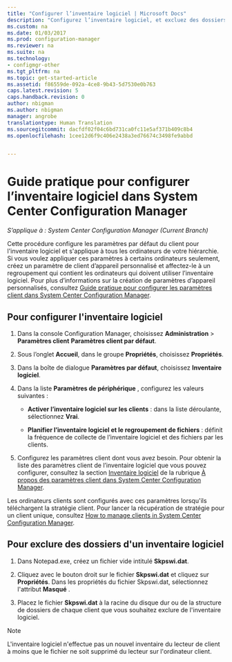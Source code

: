 ```yaml
---
title: "Configurer l’inventaire logiciel | Microsoft Docs"
description: "Configurez l’inventaire logiciel, et excluez des dossiers de l’inventaire logiciel dans Configuration Manager."
ms.custom: na
ms.date: 01/03/2017
ms.prod: configuration-manager
ms.reviewer: na
ms.suite: na
ms.technology:
- configmgr-other
ms.tgt_pltfrm: na
ms.topic: get-started-article
ms.assetid: f86559de-092a-4ce8-9b43-5d7530e0b763
caps.latest.revision: 5
caps.handback.revision: 0
author: nbigman
ms.author: nbigman
manager: angrobe
translationtype: Human Translation
ms.sourcegitcommit: dacfdf02f04c6bd731ca0fc11e5af371b409c8b4
ms.openlocfilehash: 1cee12d6f9c406e2438a3ed76674c3498fe9abbd


---
```

# <a name="how-to-configure-software-inventory-in-system-center-configuration-manager"></a>Guide pratique pour configurer l’inventaire logiciel dans System Center Configuration Manager

*S’applique à : System Center Configuration Manager (Current Branch)*

 Cette procédure configure les paramètres par défaut du client pour l'inventaire logiciel et s'applique à tous les ordinateurs de votre hiérarchie. Si vous voulez appliquer ces paramètres à certains ordinateurs seulement, créez un paramètre de client d’appareil personnalisé et affectez-le à un regroupement qui contient les ordinateurs qui doivent utiliser l’inventaire logiciel. Pour plus d’informations sur la création de paramètres d’appareil personnalisés, consultez [Guide pratique pour configurer les paramètres client dans System Center Configuration Manager](../../../../core/clients/deploy/configure-client-settings.md).  

## <a name="to-configure-software-inventory"></a>Pour configurer l'inventaire logiciel  

1.  Dans la console Configuration Manager, choisissez **Administration** > **Paramètres client**  **Paramètres client par défaut**.  

4.  Sous l’onglet **Accueil**, dans le groupe **Propriétés**, choisissez **Propriétés**.  

5.  Dans la boîte de dialogue **Paramètres par défaut**, choisissez **Inventaire logiciel**.  

6.  Dans la liste **Paramètres de périphérique** , configurez les valeurs suivantes :  

    -   **Activer l’inventaire logiciel sur les clients** : dans la liste déroulante, sélectionnez **Vrai**.  

    -   **Planifier l’inventaire logiciel et le regroupement de fichiers** : définit la fréquence de collecte de l’inventaire logiciel et des fichiers par les clients.   

7.  Configurez les paramètres client dont vous avez besoin. Pour obtenir la liste des paramètres client de l’inventaire logiciel que vous pouvez configurer, consultez la section [Inventaire logiciel](../../../../core/clients/deploy/about-client-settings.md#software-inventory) de la rubrique [À propos des paramètres client dans System Center Configuration Manager](../../../../core/clients/deploy/about-client-settings.md).  

 Les ordinateurs clients sont configurés avec ces paramètres lorsqu'ils téléchargent la stratégie client. Pour lancer la récupération de stratégie pour un client unique, consultez [How to manage clients in System Center Configuration Manager](../../../../core/clients/manage/manage-clients.md).  


## <a name="to-exclude-folders-from-software-inventory"></a>Pour exclure des dossiers d'un inventaire logiciel  

1.  Dans Notepad.exe, créez un fichier vide intitulé **Skpswi.dat**.  

2.  Cliquez avec le bouton droit sur le fichier **Skpswi.dat** et cliquez sur **Propriétés**. Dans les propriétés du fichier Skpswi.dat, sélectionnez l'attribut **Masqué** .  

3.  Placez le fichier **Skpswi.dat** à la racine du disque dur ou de la structure de dossiers de chaque client que vous souhaitez exclure de l'inventaire logiciel.  

> [!NOTE]  
>  L'inventaire logiciel n'effectue pas un nouvel inventaire du lecteur de client à moins que le fichier ne soit supprimé du lecteur sur l'ordinateur client.


<!--HONumber=Jan17_HO1-->


